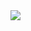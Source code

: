  <img src="https://img.shields.io/badge/Python-3776AB?style=for-the-badge&logo=Python&logoColor=Yellow"/>
